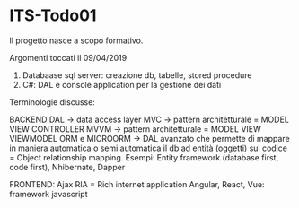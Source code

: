 # ITS-Todo01

Il progetto nasce a scopo formativo.

Argomenti toccati il 09/04/2019
1) Databaase sql server: creazione db, tabelle, stored procedure
2) C#: DAL e console application per la gestione dei dati

Terminologie discusse:

BACKEND
DAL -> data access layer
MVC -> pattern architetturale = MODEL VIEW CONTROLLER
MVVM -> pattern architetturale = MODEL VIEW VIEWMODEL
ORM e MICROORM -> DAL avanzato che permette di mappare in maniera automatica o semi automatica il db ad entità (oggetti) sul codice = Object relationship mapping. Esempi: Entity framework (database first, code first), Nhibernate, Dapper

FRONTEND:
Ajax
RIA = Rich internet application
Angular, React, Vue: framework javascript 

